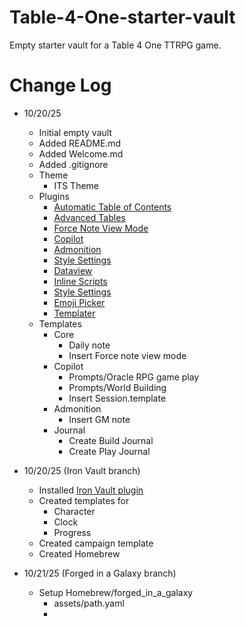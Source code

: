 # Table-4-One-starter-vault
Empty starter vault for a Table 4 One TTRPG game.

# Change Log

- 10/20/25
	- Initial empty vault
	- Added README.md
	- Added Welcome.md
	- Added .gitignore
	- Theme
		- ITS Theme
	- Plugins
		- [Automatic Table of Contents](obsidian://show-plugin?id=automatic-table-of-contents)
		- [Advanced Tables](obsidian://show-plugin?id=table-editor-obsidian)
		- [Force Note View Mode](obsidian://show-plugin?id=obsidian-view-mode-by-frontmatter)
		- [Copilot](obsidian://show-plugin?id=copilot)
		- [Admonition](obsidian://show-plugin?id=obsidian-admonition)
		- [Style Settings](obsidian://show-plugin?id=obsidian-style-settings)
		- [Dataview](obsidian://show-plugin?id=dataview)
		- [Inline Scripts](obsidian://show-plugin?id=obsidian-text-expander-js)
		- [Style Settings](obsidian://show-plugin?id=obsidian-style-settings)
		- [Emoji Picker](obsidian://show-plugin?id=emoji-picker)
		- [Templater](obsidian://show-plugin?id=templater-obsidian)
	- Templates
		- Core
			- Daily note
			- Insert Force note view mode
		- Copilot
			- Prompts/Oracle RPG game play
			- Prompts/World Building
			- Insert Session.template
		- Admonition
			- Insert GM note
		- Journal
			- Create Build Journal
			- Create Play Journal

- 10/20/25 (Iron Vault branch)
	- Installed [Iron Vault plugin](obsidian://show-plugin?id=iron-vault)
	- Created templates for
		- Character
		- Clock
		- Progress
	- Created campaign template
	- Created Homebrew

- 10/21/25 (Forged in a Galaxy branch)
	- Setup Homebrew/forged_in_a_galaxy
		- assets/path.yaml
		- 
